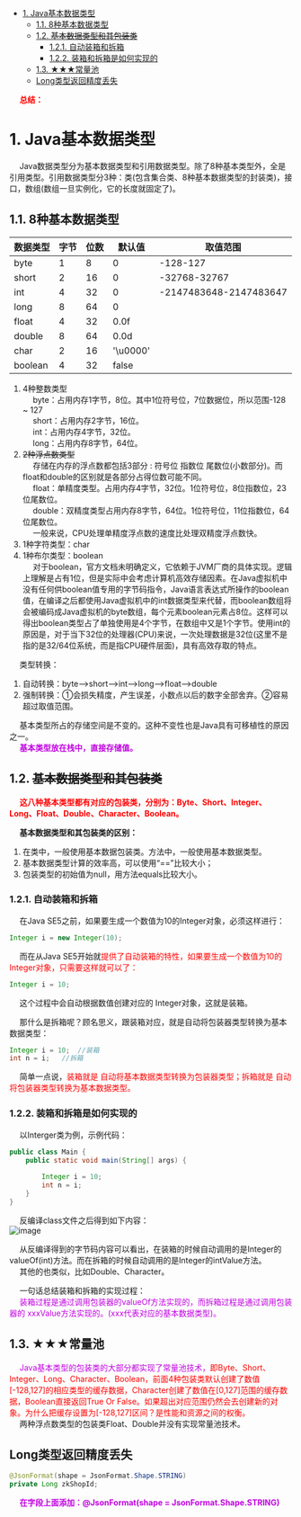 


<!-- TOC -->

- [1. Java基本数据类型](#1-java基本数据类型)
    - [1.1. 8种基本数据类型](#11-8种基本数据类型)
    - [1.2. ~~基本数据类型和其包装类~~](#12-基本数据类型和其包装类)
        - [1.2.1. 自动装箱和拆箱](#121-自动装箱和拆箱)
        - [1.2.2. 装箱和拆箱是如何实现的](#122-装箱和拆箱是如何实现的)
    - [1.3. ★★★常量池](#13-★★★常量池)
    - [Long类型返回精度丢失](#long类型返回精度丢失)

<!-- /TOC -->



&emsp; **<font color = "red">总结：</font>**  



# 1. Java基本数据类型  
&emsp; Java数据类型分为基本数据类型和引用数据类型。除了8种基本类型外，全是引用类型。引用数据类型分3种：类(包含集合类、8种基本数据类型的封装类)，接口，数组(数组一旦实例化，它的长度就固定了)。  

## 1.1. 8种基本数据类型  
<!-- float和double的区别 https://www.runoob.com/w3cnote/float-and-double-different.html -->
<!-- 
单精度
https://baike.baidu.com/item/%E5%8D%95%E7%B2%BE%E5%BA%A6 -->



|数据类型|字节|位数|默认值|取值范围|
|---|---|---|---|---|
|byte	|1	|8|0	|-128-127|
|short	|2	|16|0	|-32768-32767|
|int	|4	|32|0	|-2147483648-2147483647|
|long	|8	|64|0| |	
|float	|4	|32|0.0f| |	
|double	|8	|64|0.0d| |	
|char	|2	|16|'\u0000'| |	
|boolean	|4|32	|false	| |

1. 4种整数类型  
&emsp; byte：占用内存1字节，8位。其中1位符号位，7位数据位，所以范围-128 \~ 127  
&emsp; short：占用内存2字节，16位。  
&emsp; int：占用内存4字节，32位。  
&emsp; long：占用内存8字节，64位。  
2. ~~2种浮点数类型~~   
&emsp; 存储在内存的浮点数都包括3部分 : 符号位 指数位 尾数位(小数部分)。而float和double的区别就是各部分占得位数可能不同。  
&emsp; float：单精度类型。占用内存4字节，32位。1位符号位，8位指数位，23位尾数位。  
&emsp; double：双精度类型占用内存8字节，64位。1位符号位，11位指数位，64位尾数位。   
&emsp; 一般来说，CPU处理单精度浮点数的速度比处理双精度浮点数快。  
3. 1种字符类型：char  
4. 1种布尔类型：boolean  
&emsp; 对于boolean，官方文档未明确定义，它依赖于JVM厂商的具体实现。逻辑上理解是占有1位，但是实际中会考虑计算机高效存储因素。在Java虚拟机中没有任何供boolean值专用的字节码指令，Java语言表达式所操作的boolean值，在编译之后都使用Java虚拟机中的int数据类型来代替，而boolean数组将会被编码成Java虚拟机的byte数组，每个元素boolean元素占8位。这样可以得出boolean类型占了单独使用是4个字节，在数组中又是1个字节。使用int的原因是，对于当下32位的处理器(CPU)来说，一次处理数据是32位(这里不是指的是32/64位系统，而是指CPU硬件层面)，具有高效存取的特点。  

&emsp; 类型转换：  
1. 自动转换：byte-->short-->int-->long-->float-->double  
2. 强制转换：①会损失精度，产生误差，小数点以后的数字全部舍弃。②容易超过取值范围。  


&emsp; 基本类型所占的存储空间是不变的。这种不变性也是Java具有可移植性的原因之一。  
&emsp; **<font color = "clime">基本类型放在栈中，直接存储值。</font>**  

## 1.2. ~~基本数据类型和其包装类~~  
&emsp; **<font color = "red">这八种基本类型都有对应的包装类，分别为：Byte、Short、Integer、Long、Float、Double、Character、Boolean。</font>**  

&emsp; **基本数据类型和其包装类的区别：**   
1. 在类中，一般使用基本数据包装类。方法中，一般使用基本数据类型。   
2. 基本数据类型计算的效率高，可以使用“==”比较大小；  
3. 包装类型的初始值为null，用方法equals比较大小。

### 1.2.1. 自动装箱和拆箱  
<!-- 
https://www.cnblogs.com/dolphin0520/p/3780005.html
!!!!!!!!!!!!!!!!
https://www.cnblogs.com/dolphin0520/p/3780005.html
-->

&emsp; 在Java SE5之前，如果要生成一个数值为10的Integer对象，必须这样进行：

```java
Integer i = new Integer(10);
```
&emsp; 而在从Java SE5开始就<font color = "red">提供了自动装箱的特性，如果要生成一个数值为10的Integer对象，只需要这样就可以了：</font>  

```java
Integer i = 10;
```
&emsp; 这个过程中会自动根据数值创建对应的 Integer对象，这就是装箱。  
  
&emsp; 那什么是拆箱呢？顾名思义，跟装箱对应，就是自动将包装器类型转换为基本数据类型：  

```java
Integer i = 10;  //装箱
int n = i;   //拆箱
```
&emsp; 简单一点说，<font color = "red">装箱就是 自动将基本数据类型转换为包装器类型；拆箱就是  自动将包装器类型转换为基本数据类型。</font>  

### 1.2.2. 装箱和拆箱是如何实现的  

&emsp; 以Interger类为例，示例代码：  

```java
public class Main {
    public static void main(String[] args) {
         
        Integer i = 10;
        int n = i;
    }
}
```
&emsp; 反编译class文件之后得到如下内容：  
![image](https://gitee.com/wt1814/pic-host/raw/master/images/java/JDK/basics/java-6.png)  

&emsp; 从反编译得到的字节码内容可以看出，在装箱的时候自动调用的是Integer的valueOf(int)方法。而在拆箱的时候自动调用的是Integer的intValue方法。  
&emsp; 其他的也类似，比如Double、Character。  

&emsp; 一句话总结装箱和拆箱的实现过程：  
&emsp; <font color = "clime">装箱过程是通过调用包装器的valueOf方法实现的，而拆箱过程是通过调用包装器的 xxxValue方法实现的。(xxx代表对应的基本数据类型)。</font>  


## 1.3. ★★★常量池  
<!-- 
基本数据类型对常量池的使用
https://blog.csdn.net/jitianyu123/article/details/73555198
-->
&emsp; <font color = "clime">Java基本类型的包装类的大部分都实现了常量池技术，</font><font color = "red">即Byte、Short、Integer、Long、Character、Boolean，前面4种包装类默认创建了数值[-128,127]的相应类型的缓存数据，Character创建了数值在[0,127]范围的缓存数据，Boolean直接返回True Or False。如果超出对应范围仍然会去创建新的对象。为什么把缓存设置为[-128,127]区间？是性能和资源之间的权衡。</font>  
&emsp; 两种浮点数类型的包装类Float、Double并没有实现常量池技术。  


## Long类型返回精度丢失  

```java
@JsonFormat(shape = JsonFormat.Shape.STRING)
private Long zkShopId;
```

&emsp; **<font color = "clime">在字段上面添加：@JsonFormat(shape = JsonFormat.Shape.STRING)</font>**  

